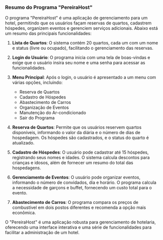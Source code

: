 ### Resumo do Programa "PereiraHost"

O programa "PereiraHost" é uma aplicação de gerenciamento para um hotel, permitindo que os usuários façam reservas de quartos, cadastrem hóspedes, organizem eventos e gerenciem serviços adicionais. Abaixo está um resumo das principais funcionalidades:

1. **Lista de Quartos**: O sistema contém 20 quartos, cada um com um nome e status (livre ou ocupado), facilitando o gerenciamento das reservas.

2. **Login do Usuário**: O programa inicia com uma tela de boas-vindas e exige que o usuário insira seu nome e uma senha para acessar as funcionalidades.

3. **Menu Principal**: Após o login, o usuário é apresentado a um menu com várias opções, incluindo:
   - Reserva de Quartos
   - Cadastro de Hóspedes
   - Abastecimento de Carros
   - Organização de Eventos
   - Manutenção do Ar-condicionado
   - Sair do Programa

4. **Reserva de Quartos**: Permite que os usuários reservem quartos disponíveis, informando o valor da diária e o número de dias de hospedagem. Os hóspedes são cadastrados, e o status do quarto é atualizado.

5. **Cadastro de Hóspedes**: O usuário pode cadastrar até 15 hóspedes, registrando seus nomes e idades. O sistema calcula descontos para crianças e idosos, além de fornecer um resumo do total das hospedagens.

6. **Gerenciamento de Eventos**: O usuário pode organizar eventos, informando o número de convidados, dia e horário. O programa calcula a necessidade de garçons e buffet, fornecendo um custo total para o evento.

7. **Abastecimento de Carros**: O programa compara os preços de combustível em dois postos diferentes e recomenda a opção mais econômica.

O "PereiraHost" é uma aplicação robusta para gerenciamento de hotelaria, oferecendo uma interface interativa e uma série de funcionalidades para facilitar a administração de um hotel.
